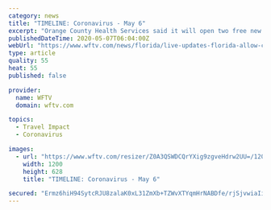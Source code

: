 ```yaml
---
category: news
title: "TIMELINE: Coronavirus - May 6"
excerpt: "Orange County Health Services said it will open two free new COVID-19 testing sites in ZIP codes 32825 and 32792."
publishedDateTime: 2020-05-07T06:04:00Z
webUrl: "https://www.wftv.com/news/florida/live-updates-florida-allow-covid-19-testing-pharmacies-blood-donations-be-randomly-checked-antibodies/VN3XACNU3VAQBBZ3JWCDFUXSIY/"
type: article
quality: 55
heat: 55
published: false

provider:
  name: WFTV
  domain: wftv.com

topics:
  - Travel Impact
  - Coronavirus

images:
  - url: "https://www.wftv.com/resizer/Z0A3QSWDCQrYXig9zgveHdrw2UU=/1200x628/d1hfln2sfez66z.cloudfront.net/05-06-2020/t_c208cc12793a45dd827de0cc0b24fed6_name_5RjlcS6g.jpeg"
    width: 1200
    height: 628
    title: "TIMELINE: Coronavirus - May 6"

secured: "Ermz6hiH94SytcRJU8zalaK0xL31ZmXb+TZWvXTYqmHrNABDfe/rjSjvwiaIiJwyHGTRsbsiwWk+f//t1BpccKgnQxqvwoQGlGNkO1fH9MLkjCYWxCmSZZz/F+fTecYFquljQdyi0CMl4nv7Kiko72HWo818837tgfXrFiKbhJNx0AFEd+JEgG6kg6g+WU1M7a6Z99osFHm+SJ7YjLYjwf0VRw6NKlXp7NDIeeokugwVgefhSa7axVuHEfjJ2FyBsEnnyi8JZ1BYeZQdYSWimGYtq1PWa44ZYWtI002tCXhBF81VuVB9zx7RYM99pnHx;q/mmEk9xHGbGhsm0LUarVA=="
---
```


